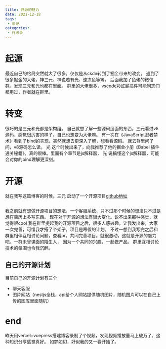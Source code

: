 ```yaml
---
title: 开源的魅力
date: 2021-12-18
tags:
 - 杂记
categories: 
 - 行思录
---
```


# 起源
最近自己的格局突然就大了很多，仅仅是从csdn转到了掘金带来的改变。
遇到了很多掘金的大佬，神三元、神说若有光、速冻鱼等等。
后面我加了鱼佬的微信群。发现三元和光也都在里面。
群里的大佬很多，vscode彩虹屁插件可能同志们都用过，作者就在群里。
# 转变
很巧的是三元和光都是架构组。
自己就想了解一些源码层面的东西，三元看过v8源码，感觉很厉害的样子，自己也想变为大佬嘛。
有一次在《JavaScript忍者禁术》看到了bind的实现，突然就想去更深入了解，想看看源码。
就去群里问了问，v8源码怎么读。
光 这个时候出来了，向我推荐了他的掘金小册《Babel 插件通关秘籍》，真的很棒。里面有个章节是js解释器，
光 说搞懂这个js解释器，可能会对你的bind理解更深刻。
# 开源
就在我写这篇博客的时候，三元 启动了一个开源项目[github地址](https://github.com/sanyuan0704/esbuild-web-app-scaffold)

<img :src="$withBase('/web/sanyuan.jpg')"></img>


我之前就有想做开源项目的想法，一个客服系统，只不过那个时候的想法只不过是想在简历上多写东西。
现在对于开源的想法有很大变化。说不出来那种感觉，就觉得很cool
我在群里提起我的开源项目之后，很多人感兴趣，让我发出来，大家一次完善，可惜我才搭了个架子，项目是寒假的计划。
不过一想到我写完之后和群里相伴互相讨论问题，查看pr，共同完善项目。就很激动，这就是开源的魅力吧。一群未曾谋面的陌生人，
因为一个共同的兴趣，一起做产品。
群里互相讨论技术的氛围也令我沉醉。
## 自己的开源计划
目前自己的开源计划有三个
- 聊天客服
- 图片网站（nestjs全栈，api给个人网站提供随机图片，随机图片可以在自己上传的图库里面随机）
# end
昨天用vercel+vuepress搭建博客录制了个视频，发现视频播放量马上破万了，这种知识分享感觉真好。
如梦如幻，好似我的又一春开始了。